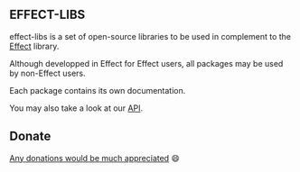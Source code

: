 ## EFFECT-LIBS

effect-libs is a set of open-source libraries to be used in complement to the [Effect](https://effect.website/docs/introduction) library.

Although developped in Effect for Effect users, all packages may be used by non-Effect users.

Each package contains its own documentation.

You may also take a look at our [API](https://parischap.github.io/effect-libs/).

## Donate

[Any donations would be much appreciated](https://ko-fi.com/parischap) 😄
